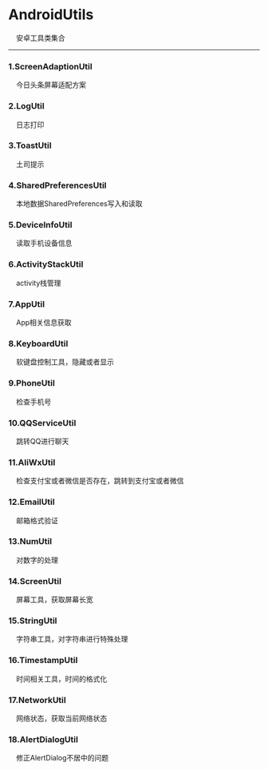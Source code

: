 # AndroidUtils
&nbsp;&nbsp;&nbsp;&nbsp;安卓工具类集合
*****
### 1.ScreenAdaptionUtil
&nbsp;&nbsp;&nbsp;&nbsp;今日头条屏幕适配方案
### 2.LogUtil
&nbsp;&nbsp;&nbsp;&nbsp;日志打印
### 3.ToastUtil
&nbsp;&nbsp;&nbsp;&nbsp;土司提示
### 4.SharedPreferencesUtil
&nbsp;&nbsp;&nbsp;&nbsp;本地数据SharedPreferences写入和读取
### 5.DeviceInfoUtil
&nbsp;&nbsp;&nbsp;&nbsp;读取手机设备信息
### 6.ActivityStackUtil
&nbsp;&nbsp;&nbsp;&nbsp;activity栈管理
### 7.AppUtil
&nbsp;&nbsp;&nbsp;&nbsp;App相关信息获取
### 8.KeyboardUtil
&nbsp;&nbsp;&nbsp;&nbsp;软键盘控制工具，隐藏或者显示
### 9.PhoneUtil
&nbsp;&nbsp;&nbsp;&nbsp;检查手机号
### 10.QQServiceUtil
&nbsp;&nbsp;&nbsp;&nbsp;跳转QQ进行聊天
### 11.AliWxUtil
&nbsp;&nbsp;&nbsp;&nbsp;检查支付宝或者微信是否存在，跳转到支付宝或者微信
### 12.EmailUtil
&nbsp;&nbsp;&nbsp;&nbsp;邮箱格式验证
### 13.NumUtil
&nbsp;&nbsp;&nbsp;&nbsp;对数字的处理
### 14.ScreenUtil
&nbsp;&nbsp;&nbsp;&nbsp;屏幕工具，获取屏幕长宽
### 15.StringUtil
&nbsp;&nbsp;&nbsp;&nbsp;字符串工具，对字符串进行特殊处理
### 16.TimestampUtil
&nbsp;&nbsp;&nbsp;&nbsp;时间相关工具，时间的格式化
### 17.NetworkUtil
&nbsp;&nbsp;&nbsp;&nbsp;网络状态，获取当前网络状态
### 18.AlertDialogUtil
&nbsp;&nbsp;&nbsp;&nbsp;修正AlertDialog不居中的问题
